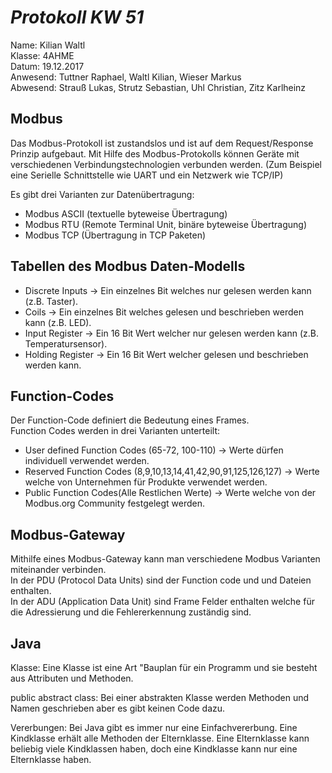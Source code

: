 # *Protokoll KW 51*

  Name: Kilian Waltl  
  Klasse: 4AHME   
  Datum: 19.12.2017   
  Anwesend: Tuttner Raphael, Waltl Kilian, Wieser Markus    
  Abwesend: Strauß Lukas, Strutz Sebastian, Uhl Christian, Zitz Karlheinz
  
  ## **Modbus**
  
  Das Modbus-Protokoll ist zustandslos und ist auf dem Request/Response Prinzip aufgebaut.
  Mit Hilfe des Modbus-Protokolls können Geräte mit verschiedenen Verbindungstechnologien verbunden werden. (Zum Beispiel eine Serielle Schnittstelle wie UART und ein Netzwerk wie TCP/IP)

Es gibt drei Varianten zur Datenübertragung:

* Modbus ASCII   (textuelle byteweise Übertragung)     
* Modbus RTU     (Remote Terminal Unit, binäre byteweise Übertragung)      
* Modbus TCP     (Übertragung in TCP Paketen)   

## **Tabellen des Modbus Daten-Modells**

* Discrete Inputs  -> Ein einzelnes Bit welches nur gelesen werden kann (z.B. Taster).    
* Coils            -> Ein einzelnes Bit welches gelesen und beschrieben werden kann (z.B. LED).     
* Input Register   -> Ein 16 Bit Wert welcher nur gelesen werden kann (z.B. Temperatursensor).    
* Holding Register -> Ein 16 Bit Wert welcher gelesen und beschrieben werden kann.    

## **Function-Codes**

Der Function-Code definiert die Bedeutung eines Frames.   
Function Codes werden in drei Varianten unterteilt:

* User defined Function Codes (65-72, 100-110)                    -> Werte dürfen individuell verwendet werden.    
* Reserved Function Codes (8,9,10,13,14,41,42,90,91,125,126,127)  -> Werte welche von Unternehmen für Produkte verwendet werden.    
* Public Function Codes(Alle Restlichen Werte)                    -> Werte welche von der Modbus.org Community festgelegt werden.   

## **Modbus-Gateway**

Mithilfe eines Modbus-Gateway kann man verschiedene Modbus Varianten miteinander verbinden.   
In der PDU (Protocol Data Units) sind der Function code und und Dateien enthalten.    
In der ADU (Application Data Unit) sind Frame Felder enthalten welche für die Adressierung und die Fehlererkennung zuständig sind.

## Java

Klasse: Eine Klasse ist eine Art "Bauplan für ein Programm und sie besteht aus Attributen und Methoden.

public abstract class: Bei einer abstrakten Klasse werden Methoden und Namen geschrieben aber es gibt keinen Code dazu.   

Vererbungen: Bei Java gibt es immer nur eine Einfachvererbung. Eine Kindklasse erhält alle Methoden der Elternklasse. Eine Elternklasse kann beliebig viele Kindklassen haben, doch eine Kindklasse kann nur eine Elternklasse haben.

